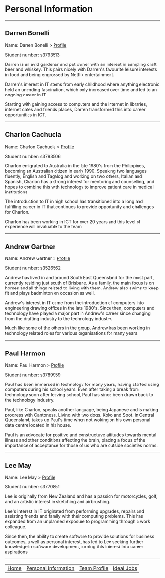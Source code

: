 # Personal Information

-----

## Darren Bonelli

Name: Darren Bonelli > [Profile](https://darrenb84.github.io/MyWebsite/)

Student number: s3793513

Darren is an avid gardener and pet owner with an interest in sampling craft beer and whiskey. This pairs nicely with Darren's favourite leisure interests in food and being engrossed by Netflix entertainment.

Darren's interest in IT stems from early childhood where anything electronic held an unending fascination, which only increased over time and led to an ongoing career in IT.

Starting with gaining access to computers and the internet in libraries, internet cafes and friends places, Darren transformed this into career opportunities in ICT.

-----

## Charlon Cachuela

Name: Charlon Cachuela > [Profile](https://s3793506.github.io/charlon/)

Student number: s3793506

Charlon emigrated to Australia in the late 1980's from the Philippines, becoming an Australian citizen in early 1990. Speaking two languages fluently, English and Tagalog and working on two others, Italian and Spanish, Charlon has a strong interest for mentoring and counselling, and hopes to combine this with technology to improve patient care in medical institutions.

The introduction to IT in high school has transitioned into a long and fulfilling career in IT that continues to provide opportunity and challenges for Charlon.

Charlon has been working in ICT for over 20 years and this level of experience will invaluable to the team.

-----

## Andrew Gartner

Name: Andrew Gartner > [Profile](https://s3526562.github.io/cpt110/assignment-01/index.html)

Student number: s3526562

Andrew has lived in and around South East Queensland for the most part, currently residing just south of Brisbane. As a family, the main focus is on horses and all things related to living with them. Andrew also swims to keep fit and plays badminton on occasion as well.

Andrew's interest in IT came from the introduction of computers into engineering drawing offices in the late 1980's. Since then, computers and technology have played a major part in Andrew's career since changing from the drafting industry to the technology industry.

Much like some of the others in the group, Andrew has been working in technology related roles for various organisations for many years.

-----

## Paul Harmon

Name: Paul Harmon > [Profile](https://ahzrael.github.io/RMIT-IntotoIT-A1/)

Student number: s3789959

Paul has been immersed in technology for many years, having started using computers during his school years. Even after taking a break from technology soon after leaving school, Paul has since been drawn back to the technology industry.

Paul, like Charlon, speaks another language, being Japanese and is making progress with Cantonese. Living with two dogs, Koko and Spot, in Central Queensland, takes up Paul's time when not woking on his own personal data centre located in his house.

Paul is an advocate for positive and constructuve attitudes towards mental illness and other conditions affecting the brain, placing a focus of the importance of acceptance for those of us who are outside societies norms.

-----

## Lee May

Name: Lee May > [Profile](https://lee111may.github.io/gh-pages/)

Student number: s3770851

Lee is originally from New Zealand and has a passion for motorcycles, golf, and  an artistic interest in sketching and airbrushing.

Lee's interest in IT originated from performing upgrades, repairs and assisting friends and family with their computing problems. This has expanded from an unplanned exposure to programming through a work colleague.

Since then, the ability to create software to provide solutions for business outcomes, a well as personal interest, has led to Lee seeking further knowledge in software development, turning this interest into career aspirations.

-----

| | | | |
| :-: | :-: | :-: | :-: |
| [Home](index.md) | [Personal Information](personal-information.md) | [Team Profile](team-profile.md) | [Ideal Jobs](ideal-jobs.md) |
